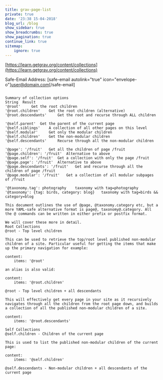 ```yaml
---
title: grav-page-list
private: true
date: '23:38 15-04-2018'
blog_url: /blog
show_sidebar: true
show_breadcrumbs: true
show_pagination: true
continue_link: true
sitemap:
    ignore: true
---
```


[https://learn.getgrav.org/content/collections](https://learn.getgrav.org/content/collections)

Safe-Email Address: [safe-email autolink="true" icon="envelope-o"]user@domain.com[/safe-email] 


<pre><code>
Summary of collection options
String 	Result
'@root' 	Get the root children
'@root.children' 	Get the root children (alternative)
'@root.descendants' 	Get the root and recurse through ALL children
	
'@self.parent' 	Get the parent of the current page
'@self.siblings' 	A collection of all other pages on this level
'@self.modular' 	Get only the modular children
'@self.children' 	Get the non-modular children
'@self.descendants' 	Recurse through all the non-modular children
	
'@page': '/fruit' 	Get all the children of page /fruit
'@page.children': '/fruit' 	Alternative to above
'@page.self': '/fruit' 	Get a collection with only the page /fruit
'@page.page': '/fruit' 	Alternative to above
'@page.descendants': '/fruit' 	Get and recurse through all the children of page /fruit
'@page.modular': '/fruit' 	Get a collection of all modular subpages of /fruit
	
'@taxonomy.tag': photography 	taxonomy with tag=photography
'@taxonomy': {tag: birds, category: blog} 	taxonomy with tag=birds && category=blog

This document outlines the use of @page, @taxonomy.category etc, but a more YAML-safe alternative format is page@, taxonomy@.category. All the @ commands can be written in either prefix or postfix format.

We will cover these more in detail.
Root Collections
@root - Top level children

This can be used to retrieve the top/root level published non-modular children of a site. Particular useful for getting the items that make up the primary navigation for example:

content:
    items: '@root'

an alias is also valid:

content:
    items: '@root.children'

@root - Top level children + all descendants

This will effectively get every page in your site as it recursively navigates through all the children from the root page down, and builds a collection of all the published non-modular children of a site.

content:
    items: '@root.descendants'

Self Collections
@self.children - Children of the current page

This is used to list the published non-modular children of the current page:

content:
    items: '@self.children'

@self.descendants - Non-modular children + all descendants of the current page

</code></pre>
